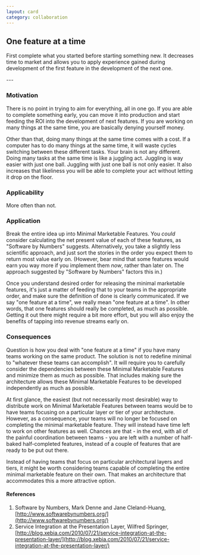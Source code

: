 ```yaml
---
layout: card
category: collaboration
---
```

One feature at a time
---
<p>First complete what you started before starting something
      new. It decreases time to market and allows you to apply
      experience gained during development of the first feature in the
      development of the next one.</p>
---

### Motivation

There is no point in trying to aim for everything, all in one go. If you are able to complete something early, you can move it into production and start feeding the ROI into the development of next features. If you are working on many things at the same time, you are basically denying yourself money.

Other than that, doing many things at the same time comes with a cost. If a computer has to do many things at the same time, it will waste cycles switching between these different tasks. Your brain is not any different. Doing many tasks at the same time is like a juggling act. Juggling is way easier with just one ball. Juggling with just one ball is not only easier. It also increases that likeliness you will be able to complete your act without letting it drop on the floor.

### Applicability

More often than not.

### Application

Break the entire idea up into Minimal Marketable Features. You _could_ consider calculating the net present value of each of these features, as "Software by Numbers" suggests. Alternatively, you take a slightly less scientific approach, and just sort the stories in the order you expect them to return most value early on. (However, bear mind that some features would earn you way more if you implement them _now_, rather than later on. The approach suggested by "Software by Numbers" factors this in.)

Once you understand desired order for releasing the minimal marketable features, it's just a matter of feeding that to your teams in the appropriate order, and make sure the definition of done is clearly communicated. If we say "one feature at a time", we really mean "one feature at a time". In other words, that one features should really be completed, as much as possible. Getting it out there might require a bit more effort, but you will also enjoy the benefits of tapping into revenue streams early on.

### Consequences

Question is how you deal with "one feature at a time" if you have many teams working on the same product. The solution is not to redefine minimal to "whatever these teams can accomplish". It will require you to carefully consider the dependencies between these Minimal Marketable Features and minimize them as much as possible. That includes making sure the architecture allows these Minimal Marketable Features to be developed independently as much as possible.

At first glance, the easiest (but not necessarily most desirable) way to distribute work on Minimal Marketable Features between teams would be to have teams focusing on a particular layer or tier of your architecture. However, as a consequence, your teams will no longer be focused on completing the minimal marketable feature. They will instead have time left to work on other features as well. Chances are that - in the end, with all of the painful coordination between teams - you are left with a number of half-baked half-completed features, instead of a couple of features that are ready to be put out there.

Instead of having teams that focus on particular architectural layers and tiers, it might be worth considering teams capable of completing the entire minimal marketable feature on their own. That makes an architecture that accommodates this a more attractive option.

#### References

1. Software by Numbers, Mark Denne and Jane Cleland-Huang, [http://www.softwarebynumbers.org/](http://www.softwarebynumbers.org/)
2. Service Integration at the Presentation Layer, Wilfred Springer, [http://blog.xebia.com/2010/07/21/service-integration-at-the-presentation-layer/](http://blog.xebia.com/2010/07/21/service-integration-at-the-presentation-layer/)
